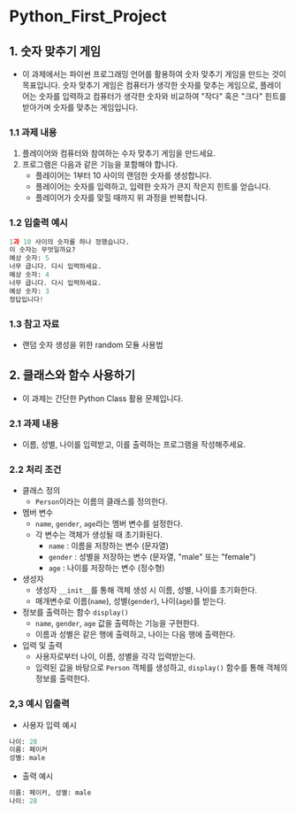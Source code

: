 # Python_First_Project

## 1. 숫자 맞추기 게임
- 이 과제에서는 파이썬 프로그래밍 언어를 활용하여 숫자 맞추기 게임을 만드는 것이 목표입니다. 숫자 맞추기 게임은 컴퓨터가 생각한 숫자를 맞추는 게임으로, 플레이어는 숫자를 입력하고 컴퓨터가 생각한 숫자와 비교하여 "작다" 혹은 "크다" 힌트를 받아가며 숫자를 맞추는 게임입니다.

### 1.1 과제 내용
1. 플레이어와 컴퓨터와 참여하는 수자 맞추기 게임을 만드세요.
2. 프로그램은 다음과 같은 기능을 포함해야 합니다.
   - 플레이어는 1부터 10 사이의 랜덤한 숫자를 생성합니다.
   - 플레이어는 숫자를 입력하고, 입력한 숫자가 큰지 작은지 힌트를 얻습니다.
   - 플레이어가 숫자를 맞힐 때까지 위 과정을 반복합니다.

### 1.2 입출력 예시
```python
1과 10 사이의 숫자를 하나 정했습니다.
이 숫자는 무엇일까요?
예상 숫자: 5
너무 큽니다. 다시 입력하세요.
예상 숫자: 4
너무 큽니다. 다시 입력하세요.
예상 숫자: 3
정답입니다!
```

### 1.3 참고 자료
- 랜덤 숫자 생성을 위한 random 모듈 사용법
  
## 2. 클래스와 함수 사용하기
- 이 과제는 간단한 Python Class 활용 문제입니다.

### 2.1 과제 내용
- 이름, 성별, 나이를 입력받고, 이를 출력하는 프로그램을 작성해주세요.

### 2.2 처리 조건
- 클래스 정의
  - `Person`이라는 이름의 클래스를 정의한다.
- 멤버 변수
  - `name`, `gender`, `age`라는 멤버 변수를 설정한다.
  - 각 변수는 객체가 생성될 때 초기화된다.
    - `name` : 이름을 저장하는 변수 (문자열)
    - `gender` : 성별을 저장하는 변수 (문자열, "male" 또는 "female")
    - `age` : 나이를 저장하는 변수 (정수형)
- 생성자
  - 생성자 `__init__`를 통해 객체 생성 시 이름, 성별, 나이를 초기화한다.
  - 매개변수로 이름(`name`), 성별(`gender`), 나이(`age`)를 받는다.
- 정보를 출력하는 함수 `display()`
  - `name`, `gender`, `age` 값을 출력하는 기능을 구현한다.
  - 이름과 성별은 같은 행에 출력하고, 나이는 다음 행에 출력한다.
- 입력 및 출력
  - 사용자로부터 나이, 이름, 성별을 각각 입력받는다.
  - 입력된 값을 바탕으로 `Person` 객체를 생성하고, `display()` 함수를 통해 객체의 정보를 출력한다.
  
### 2,3 예시 입출력
- 사용자 입력 예시
```python
나이: 28
이름: 페이커
성별: male
```

- 출력 예시
```python
이름: 페이커, 성별: male
나이: 28
```